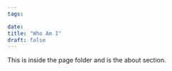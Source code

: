 ```yaml
---
tags:

date:
title: "Who Am I"
draft: false
---
```


This is inside the page folder and is the about section.